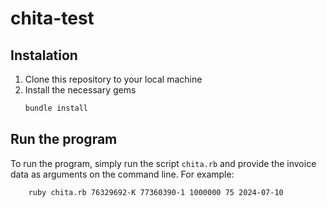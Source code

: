 # chita-test

## Instalation

1. Clone this repository to your local machine
2. Install the necessary gems
    ```bash
    bundle install
    ```

## Run the program

To run the program, simply run the script `chita.rb` and provide the invoice data as arguments on the command line. For example:
```bash
    ruby chita.rb 76329692-K 77360390-1 1000000 75 2024-07-10
```